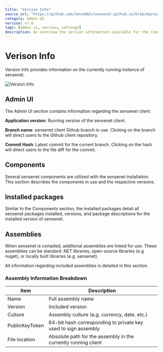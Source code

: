 ```yaml
---
title: "Version Info"
source_url: "https://github.com/SenseNet/sensenet.github.io/blob/master/_docs/admin-ui/version-info.md"
category: Admin UI
version: v7.0
tags: [admin ui, version, settings]
description: An overview the version information available for the running instance
---
```


# Verison Info

Version Info provides information on the currently running instance of sensenet.

![Version Info](/img/setup-dashboard.png "Version information page")

## Admin UI

The Admin UI section contains information regarding the sensenet client.

**Application version**: Running version of the sensenet client.

**Branch name**: sensenet client Github branch in use. Clicking on the branch will
direct users to the Github client repository.

**Commit Hash**: Latest commit for the current branch. Clicking on the hash
will direct users to the file diff for the commit.

## Components

Several sensenet components are utilized with the sensenet installation. This
section describes the components in use and the respective versions.

## Installed packages

Similar to the Components section, the installed packages detail all sensenet
packages installed, versions, and package descriptions for the installed
version of sensenet.

## Assemblies

When sensenet is compiled, additional assemblies are linked for use. These
assemblies can be standard .NET libraries, open-source libraries (e.g. nuget),
or locally built libraries (e.g. sensenet).

All information regarding included assemblies is detailed in this section.

### Assembly Information Breakdown

| Item | Description |
| ---- | ----------- |
| Name | Full assembly name |
| Version | Included version |
| Culture | Assembly culture (e.g. currency, date. etc.) |
| PublicKeyToken | 64-bit hash corresponding to private key used to sign assembly |
| File location | Absolute path for the assembly in the currently running client |

